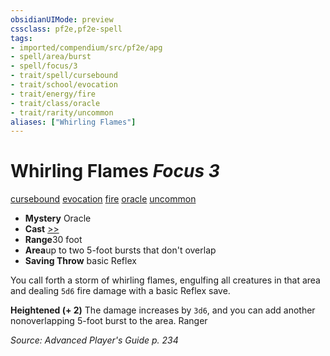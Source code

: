 ```yaml
---
obsidianUIMode: preview
cssclass: pf2e,pf2e-spell
tags:
- imported/compendium/src/pf2e/apg
- spell/area/burst
- spell/focus/3
- trait/spell/cursebound
- trait/school/evocation
- trait/energy/fire
- trait/class/oracle
- trait/rarity/uncommon
aliases: ["Whirling Flames"]
---
```

# Whirling Flames *Focus 3*   
[cursebound](cursebound-apg.md)  [evocation](evocation.md)  [fire](fire.md)  [oracle](rules/traits/oracle-apg.md)  [uncommon](uncommon.md)  

- **Mystery** Oracle
- **Cast** [>>](chapter-9-playing-the-game.md#Actions "Two-Action") 
- **Range**30 foot
- **Area**up to two 5-foot bursts that don't overlap
- **Saving Throw**  basic Reflex

You call forth a storm of whirling flames, engulfing all creatures in that area and dealing `5d6` fire damage with a basic Reflex save.

**Heightened (+ 2)** The damage increases by `3d6`, and you can add another nonoverlapping 5-foot burst to the area. Ranger

*Source: Advanced Player's Guide p. 234*